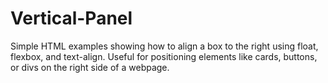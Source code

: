 # Vertical-Panel
Simple HTML examples showing how to align a box to the right using float, flexbox, and text-align. Useful for positioning elements like cards, buttons, or divs on the right side of a webpage.
